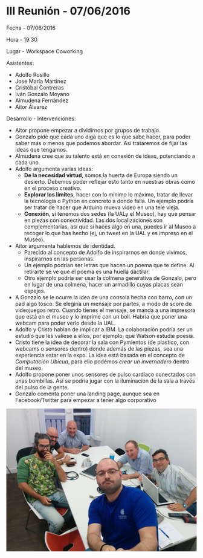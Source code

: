 # III Reunión - 07/06/2016

Fecha - 07/06/2016

Hora  - 19:30

Lugar - Workspace Coworking

Asistentes:
* Adolfo Rosillo
* Jose María Martínez
* Cristóbal Contreras
* Iván Gonzalo Moyano
* Almudena Fernández
* Aitor Álvarez

Desarrollo - Intervenciones:
* Aitor propone empezar a dividirnos por grupos de trabajo.
* Gonzalo pide que cada uno diga que es lo que sabe hacer, para poder saber más o menos que podemos abordar. Así trataremos de fijar las ideas que tengamos.
* Almudena cree que su talento está en conexión de ideas, potenciando a cada uno.
* Adolfo argumenta varias ideas:
  * **De la necesidad virtud**, somos la huerta de Europa siendo un desierto. Debemos poder reflejar esto tanto en nuestras obras como en el proceso creativo.
  * **Explorar los límites**, hacer con lo mínimo lo máximo, tratar de llevar la tecnología o Python en concreto a donde falla. Un ejemplo podría ser tratar de hacer que Arduino mueva video en una tele vieja.
  * **Conexión**, si tenemos dos sedes (la UALy el Museo), hay que pensar en piezas con conectividad. Las dos localizaciones son complementarias, así que si haces algo en una, puedes ir al Museo a recoger lo que has hecho (ej, un tweet en la UAL y es impreso en el Museo).
* Aitor argumenta hablemos de identidad.
  * Parecido al concepto de Adolfo de inspirarnos en donde vivimos, inspirarnos en las personas.
  * Un ejemplo podrían ser letras que hacen un poema que te define. Al retirarte se ve que el poema es una huella dactilar.
  * Otro ejemplo podría ser usar la colmena generativa de Gonzalo, pero en lugar de una colmena, hacer un armadillo cuyas placas sean espejos.
* A Gonzalo se le ocurre la idea de una consola hecha con barro, con un pad algo tosco. Se elegiría un mensaje por partes, a modo de score de videojuegos retro. Cuando tienes el mensaje, se manda a una impresora que está en el museo y lo imprime con un boli. Habría que poner una webcam para poder verlo desde la UAL.
* Adolfo y Cristo hablan de implicar a IBM. La colaboración podría ser un estudio que les valiese a ellos, por ejemplo, que Watson estudie poesía.
* Cristo tiene la idea de decorar la sala con Pymientos (de plastico, con webcams o sensores dentro) donde además de las piezas, sea una experiencia estar en la expo. La idea está basada en el concepto de *Computación Ubicua*, para ello podemos *crear un invernadero* dentro del museo.
* Adolfo propone poner unos sensores de pulso cardíaco conectados con unas bombillas. Así se podría jugar con la iluminación de la sala a través del pulso de la gente.
* Gonzalo comenta poner una landing page, aunque sea en Facebook/Twitter para empezar a tener algo corporativo


![Asistentes de la III Reunión](06_iii_reunion.jpg)

